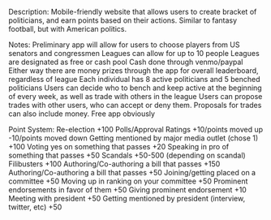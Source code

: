 Description:
Mobile-friendly website that allows users to create bracket of politicians, and earn points based on their actions. Similar to fantasy football, but with American politics.


Notes:
Preliminary app will allow for users to choose players from US senators and congressmen
Leagues can allow for up to 10 people
Leagues are designated as free or cash pool
Cash done through venmo/paypal
Either way there are money prizes through the app for overall leaderboard, regardless of league
Each individual has 8 active politicians and 5 benched politicians
Users can decide who to bench and keep active at the beginning of every week, as well as trade with others in the league
Users can propose trades with other users, who can accept or deny them.
Proposals for trades can also include money.
Free app obviously

Point System:
Re-election 
+100
Polls/Approval Ratings 
+10/points moved up
-10/points moved down
Getting mentioned by major media outlet (chose 1)
+100
Voting yes on something that passes
+20
Speaking in pro of something that passes
+50
Scandals
+50-500 (depending on scandal)
Filibusters
+100
Authoring/Co-authoring a bill that passes
+150
Authoring/Co-authoring a bill that passes
+50
Joining/getting placed on a committee
+50
Moving up in ranking on your committee
+50
Prominent endorsements in favor of them
+50
Giving prominent endorsement
+10
Meeting with president
+50
Getting mentioned by president (interview, twitter, etc)
+50


